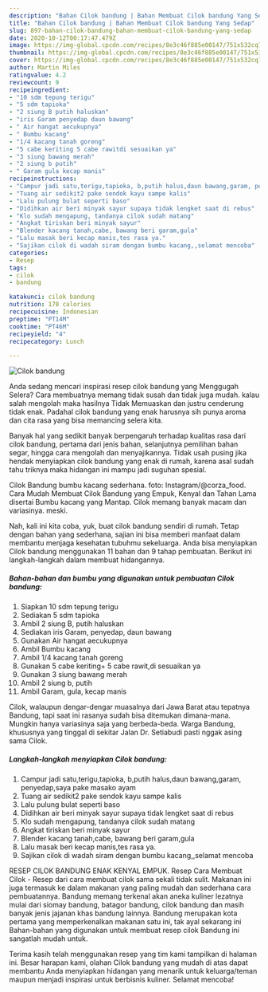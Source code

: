 ```yaml
---
description: "Bahan Cilok bandung | Bahan Membuat Cilok bandung Yang Sedap"
title: "Bahan Cilok bandung | Bahan Membuat Cilok bandung Yang Sedap"
slug: 897-bahan-cilok-bandung-bahan-membuat-cilok-bandung-yang-sedap
date: 2020-10-12T00:17:47.479Z
image: https://img-global.cpcdn.com/recipes/8e3c46f885e00147/751x532cq70/cilok-bandung-foto-resep-utama.jpg
thumbnail: https://img-global.cpcdn.com/recipes/8e3c46f885e00147/751x532cq70/cilok-bandung-foto-resep-utama.jpg
cover: https://img-global.cpcdn.com/recipes/8e3c46f885e00147/751x532cq70/cilok-bandung-foto-resep-utama.jpg
author: Martin Miles
ratingvalue: 4.2
reviewcount: 9
recipeingredient:
- "10 sdm tepung terigu"
- "5 sdm tapioka"
- "2 siung B putih haluskan"
- "iris Garam penyedap daun bawang"
- " Air hangat aecukupnya"
- " Bumbu kacang"
- "1/4 kacang tanah goreng"
- "5 cabe keriting 5 cabe rawitdi sesuaikan ya"
- "3 siung bawang merah"
- "2 siung b putih"
- " Garam gula kecap manis"
recipeinstructions:
- "Campur jadi satu,terigu,tapioka, b,putih halus,daun bawang,garam, penyedap,saya pake masako ayam"
- "Tuang air sedikit2 pake sendok kayu sampe kalis"
- "Lalu pulung bulat seperti baso"
- "Didihkan air beri minyak sayur supaya tidak lengket saat di rebus"
- "Klo sudah mengapung, tandanya cilok sudah matang"
- "Angkat tiriskan beri minyak sayur"
- "Blender kacang tanah,cabe, bawang beri garam,gula"
- "Lalu masak beri kecap manis,tes rasa ya."
- "Sajikan cilok di wadah siram dengan bumbu kacang,,selamat mencoba"
categories:
- Resep
tags:
- cilok
- bandung

katakunci: cilok bandung 
nutrition: 178 calories
recipecuisine: Indonesian
preptime: "PT14M"
cooktime: "PT46M"
recipeyield: "4"
recipecategory: Lunch

---
```



![Cilok bandung](https://img-global.cpcdn.com/recipes/8e3c46f885e00147/751x532cq70/cilok-bandung-foto-resep-utama.jpg)

Anda sedang mencari inspirasi resep cilok bandung yang Menggugah Selera? Cara membuatnya memang tidak susah dan tidak juga mudah. kalau salah mengolah maka hasilnya Tidak Memuaskan dan justru cenderung tidak enak. Padahal cilok bandung yang enak harusnya sih punya aroma dan cita rasa yang bisa memancing selera kita.

Banyak hal yang sedikit banyak berpengaruh terhadap kualitas rasa dari cilok bandung, pertama dari jenis bahan, selanjutnya pemilihan bahan segar, hingga cara mengolah dan menyajikannya. Tidak usah pusing jika hendak menyiapkan cilok bandung yang enak di rumah, karena asal sudah tahu triknya maka hidangan ini mampu jadi suguhan spesial.

Cilok Bandung bumbu kacang sederhana. foto: Instagram/@corza_food. Cara Mudah Membuat Cilok Bandung yang Empuk, Kenyal dan Tahan Lama disertai Bumbu kacang yang Mantap. Cilok memang banyak macam dan variasinya. meski.


Nah, kali ini kita coba, yuk, buat cilok bandung sendiri di rumah. Tetap dengan bahan yang sederhana, sajian ini bisa memberi manfaat dalam membantu menjaga kesehatan tubuhmu sekeluarga. Anda bisa menyiapkan Cilok bandung menggunakan 11 bahan dan 9 tahap pembuatan. Berikut ini langkah-langkah dalam membuat hidangannya.

<!--inarticleads1-->

##### Bahan-bahan dan bumbu yang digunakan untuk pembuatan Cilok bandung:

1. Siapkan 10 sdm tepung terigu
1. Sediakan 5 sdm tapioka
1. Ambil 2 siung B, putih haluskan
1. Sediakan iris Garam, penyedap, daun bawang
1. Gunakan  Air hangat aecukupnya
1. Ambil  Bumbu kacang
1. Ambil 1/4 kacang tanah goreng
1. Gunakan 5 cabe keriting+ 5 cabe rawit,di sesuaikan ya
1. Gunakan 3 siung bawang merah
1. Ambil 2 siung b, putih
1. Ambil  Garam, gula, kecap manis


Cilok, walaupun dengar-dengar muasalnya dari Jawa Barat atau tepatnya Bandung, tapi saat ini rasanya sudah bisa ditemukan dimana-mana. Mungkin hanya variasinya saja yang berbeda-beda. Warga Bandung, khususnya yang tinggal di sekitar Jalan Dr. Setiabudi pasti nggak asing sama Cilok. 

<!--inarticleads2-->

##### Langkah-langkah menyiapkan Cilok bandung:

1. Campur jadi satu,terigu,tapioka, b,putih halus,daun bawang,garam, penyedap,saya pake masako ayam
1. Tuang air sedikit2 pake sendok kayu sampe kalis
1. Lalu pulung bulat seperti baso
1. Didihkan air beri minyak sayur supaya tidak lengket saat di rebus
1. Klo sudah mengapung, tandanya cilok sudah matang
1. Angkat tiriskan beri minyak sayur
1. Blender kacang tanah,cabe, bawang beri garam,gula
1. Lalu masak beri kecap manis,tes rasa ya.
1. Sajikan cilok di wadah siram dengan bumbu kacang,,selamat mencoba


RESEP CILOK BANDUNG ENAK KENYAL EMPUK. Resep Cara Membuat Cilok - Resep dari cara membuat cilok sama sekali tidak sulit. Makanan ini juga termasuk ke dalam makanan yang paling mudah dan sederhana cara pembuatannya. Bandung memang terkenal akan aneka kuliner lezatnya mulai dari siomay bandung, batagor bandung, cilok bandung dan masih banyak jenis jajanan khas bandung lainnya. Bandung merupakan kota pertama yang memperkenalkan makanan satu ini, tak ayal sekarang ini Bahan-bahan yang digunakan untuk membuat resep cilok Bandung ini sangatlah mudah untuk. 

Terima kasih telah menggunakan resep yang tim kami tampilkan di halaman ini. Besar harapan kami, olahan Cilok bandung yang mudah di atas dapat membantu Anda menyiapkan hidangan yang menarik untuk keluarga/teman maupun menjadi inspirasi untuk berbisnis kuliner. Selamat mencoba!
